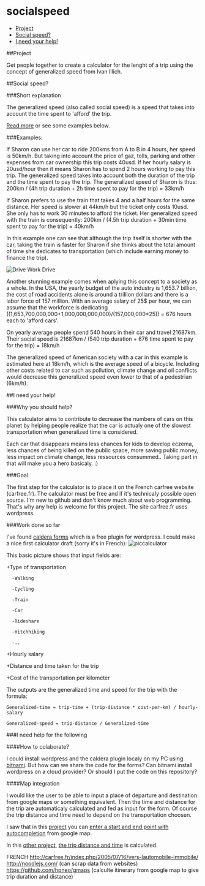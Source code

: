 # socialspeed

- [Project](#project)
- [Social speed?](#social-speed)
- [I need your help!](#i-need-your-help)

##Project

Get people together to create a calculator for the lenght of a trip using the concept of generalized speed from Ivan Illich.

##Social speed? 

###Short explanation

The generalized speed (also called social speed) is a speed that takes into account the time spent to 'afford' the trip. 

[Read more](http://ranprieur.com/readings/illichcars.html) or see some examples below.

###Examples:

If Sharon can use her car to ride 200kms from A to B in 4 hours, her speed is 50km/h.
But taking into account the price of gaz, tolls, parking and other expenses from car ownership this trip costs 40usd.
If her hourly salary is 20usd/hour then it means Sharon has to spend 2 hours working to pay this trip. The generalized speed takes into account both the duration of the trip and the time spent to pay the trip.
The generalized speed of Sharon is thus: 200km / (4h trip duration + 2h time spent to pay for the trip)
= 33km/h

If Sharon prefers to use the train that takes 4 and a half hours for the same distance. Her speed is slower at 44km/h but the ticket only costs 10usd. She only has to work 30 minutes to afford the ticket.
Her generalized speed with the train is consequently: 200km / (4.5h trip duration + 30min time spent to pay for the trip)
= 40km/h

In this example one can see that although the trip itself is shorter with the car, taking the train is faster for Sharon if she thinks about the total amount of time she dedicates to transportation (which include earning money to finance the trip).

![Drive Work Drive](http://40.media.tumblr.com/1cf0128b7de533373caacf66d36f2fa0/tumblr_ndg1qorShX1qdw1kro1_540.jpg)

Another stunning example comes when aplying this concept to a society as a whole. In the USA, the yearly budget of the auto industry is 1,653.7 billion, the cost of road accidents alone is around a trillion dollars and there is a labor force of 157 million. With an average salary of 25$ per hour, we can assume that the workforce is dedicating 
((1,653,700,000,000+1,000,000,000,000)/(157,000,000*25)) = 676 hours each to 'afford cars'.

On yearly average people spend 540 hours in their car and travel 21687km. Their social speed is
21687km / (540 trip duration + 676 time spent to pay for the trip) =
18km/h 

The generalized speed of American society with a car in this example is estimated here at 18km/h, which is the average speed of a bicycle. Including  other costs related to car such as pollution, climate change and oil conflicts would  decrease this generalized speed even lower to that of a pedestrian (6km/h).

##I need your help!

###Why you should  help?

This calculator aims to contribute to decrease the numbers of cars on this planet by helping people realize that the car is actualy one of the slowest transportation when generalized time is considered.

Each car that disappears means less chances for kids to develop eczema, less chances of being killed on the public space, more saving public money, less impact on climate change,  less ressources consummed.. Taking part in that will make you a hero basicaly. :)

###Goal

The first step for the calculator is to place it on the French carfree website (carfree.fr). The calculator must be free and if it's technicaly possible open source. 
I'm new to github and don't know much about web programming. That's why any help is welcome for this project.
The site carfree.fr uses wordpress. 

###Work done so far

I've found [caldera forms](https://github.com/Desertsnowman/Caldera-Forms) which is a free plugin for wordpress. I could make a nice first calculator draft (sorry it's in French):
![piccalculator](https://lh3.googleusercontent.com/QSXYiTiPT61n6FA43XNTQDWSmyZ6UhlWmx9NY5OMOg=w386-h400-no)

This basic picture  shows that input fields are:

  +Type of transportation  
  
      -Walking
      
      -Cycling
      
      -Train
      
      -Car
      
      -Rideshare
      
      -Hitchhiking
      
      -..
    
  +Hourly salary
  
  +Distance and time taken for the trip
  
  +Cost of the transportation per kilometer
  
The outputs are the generalized time and speed for the trip with the formula:

```
Generalized-time = trip-time + (trip-distance * cost-per-km) / hourly-salary

Generalized-speed = trip-distance / Generalized-time
```
  
###I need help for the following

####How to colaborate?

I could install wordpress and the caldera plugin localy on my PC using [bitnami](https://bitnami.com/). But how can we share the code for the forms? Can bitnami install wordpress on a cloud provider? Or should I put the code on this repository?

####Map integration

I would like the user to be able to input a place of departure and destination from google maps or something equivalent. Then the time and distance for the trip are automaticaly calculated and fed as input for the form.
Of course the trip distance and time need to depend on the transportation choosen.  

I saw that in this [project](https://github.com/hitautodestruct/trip-price-calculator) you can [enter a start and end point with autocompletion](http://hitautodestruct.github.io/trip-price-calculator/) from google map. 

In this [other project](https://github.com/wildlyinaccurate/trip-planner), [the trip distance and time](https://wildlyinaccurate.com/trip-planner/) is calculated.






FRENCH
http://carfree.fr/index.php/2005/07/16/vers-lautomobile-immobile/
http://noodlejs.com/ (can scrap data from websites)
https://github.com/hpneo/gmaps (calculte itinerary from google map to give trip duration and distance)



